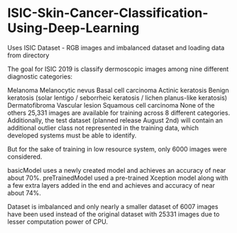 # ISIC-Skin-Cancer-Classification-Using-Deep-Learning

Uses ISIC Dataset - RGB images and imbalanced dataset and loading data from directory

The goal for ISIC 2019 is classify dermoscopic images among nine different diagnostic categories:

Melanoma
Melanocytic nevus
Basal cell carcinoma
Actinic keratosis
Benign keratosis (solar lentigo / seborrheic keratosis / lichen planus-like keratosis)
Dermatofibroma
Vascular lesion
Squamous cell carcinoma
None of the others
25,331 images are available for training across 8 different categories. Additionally, the test dataset (planned release August 2nd) will contain an additional outlier class not represented in the training data, which developed systems must be able to identify. 

But for the sake of training in low resource system, only 6000 images were considered.

basicModel uses a newly created model and achieves an accuracy of near about 70%.
preTrainedModel used a pre-trained Xception model along with a few extra layers added in the end and achieves and accuracy of near about 74%.

Dataset is imbalanced and only nearly a smaller dataset of 6007 images have been used instead of the original dataset with 25331 images due to lesser computation power of CPU.
